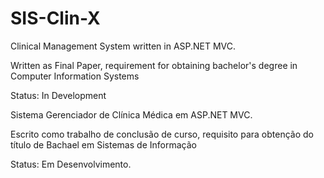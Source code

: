 # SIS-Clin-X
Clinical Management System written in ASP.NET MVC.

Written as Final Paper, requirement for obtaining bachelor's degree in Computer Information Systems

Status: In Development

Sistema Gerenciador de Clínica Médica em ASP.NET MVC. 

Escrito como trabalho de conclusão de curso, requisito para obtenção do título de Bachael em Sistemas de Informação

Status: Em Desenvolvimento.